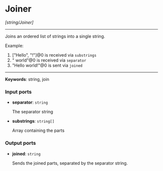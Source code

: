# Joiner

_[string/Joiner]_

---

Joins an ordered list of strings into a single string.  
  
Example:  
  
1. ["Hello", "!"]@0 is received via `substrings`  
2. " world"@0 is received via `separator`  
3. "Hello world!"@0 is sent via `joined`  

---

__Keywords__: string, join

### Input ports

* __separator__: ` string `

    The separator string


* __substrings__: ` string[] `

    Array containing the parts

### Output ports

* __joined__: ` string `

    Sends the joined parts, separated by the separator string.

